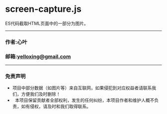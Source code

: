# screen-capture.js
ES代码截取HTML页面中的一部分为图片。

****
### 作者:心叶
### 邮箱:yelloxing@gmail.com
****

### 免责声明

*   项目中部分数据（如图片等）来自互联网，如果侵犯到对应权益者请联系我们，方便我们及时删除！
*   本项目保留贡献者全部权利，发生的任何纠纷，本项目作者和维护人概不负责，如有侵权，请及时和我们取得联系。